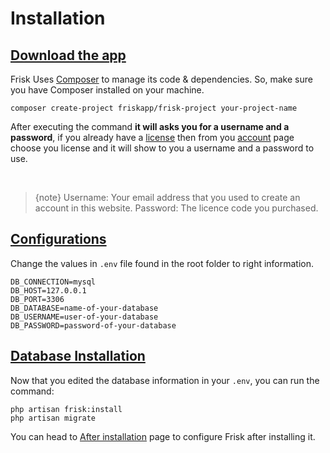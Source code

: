 # Installation


## [Download the app](#download-frisk-app)
Frisk Uses [Composer](https://getcomposer.org) to manage its code & dependencies. So, make sure you have Composer installed on your machine.

    composer create-project friskapp/frisk-project your-project-name

After executing the command **it will asks you for a username and a password**, if you already have a [license](./license) then from you [account](/dashboard) page choose you license and it will show to you a username and a password to use.

<br>

> {note} Username:  Your email address that you used to create an account in this website. Password: The licence code you purchased. 

## [Configurations](#configurations)
Change the values in `.env` file found in the root folder to right information.

    DB_CONNECTION=mysql
    DB_HOST=127.0.0.1
    DB_PORT=3306
    DB_DATABASE=name-of-your-database
    DB_USERNAME=user-of-your-database
    DB_PASSWORD=password-of-your-database


## [Database Installation](#database-installation)
Now that you edited the database information in your `.env`, you can run the command:

    php artisan frisk:install
    php artisan migrate


 You can head to [After installation](./after-installing-frisk) page to configure Frisk after installing it.